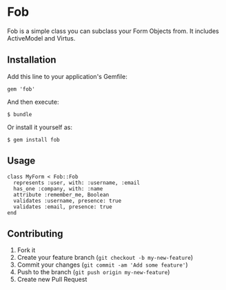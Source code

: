 # Fob

Fob is a simple class you can subclass your Form Objects from. It includes ActiveModel and Virtus.

## Installation

Add this line to your application's Gemfile:

    gem 'fob'

And then execute:

    $ bundle

Or install it yourself as:

    $ gem install fob

## Usage

    class MyForm < Fob::Fob
      represents :user, with: :username, :email
      has_one :company, with: :name
      attribute :remember_me, Boolean
      validates :username, presence: true
      validates :email, presence: true
    end

## Contributing

1. Fork it
2. Create your feature branch (`git checkout -b my-new-feature`)
3. Commit your changes (`git commit -am 'Add some feature'`)
4. Push to the branch (`git push origin my-new-feature`)
5. Create new Pull Request
